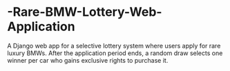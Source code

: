 # -Rare-BMW-Lottery-Web-Application
A Django web app for a selective lottery system where users apply for rare luxury BMWs. After the application period ends, a random draw selects one winner per car who gains exclusive rights to purchase it.
